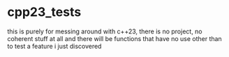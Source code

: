 # cpp23_tests

this is purely for messing around with c++23, there is no project, no coherent stuff at all and there will be functions that have no use other than to test
a feature i just discovered

